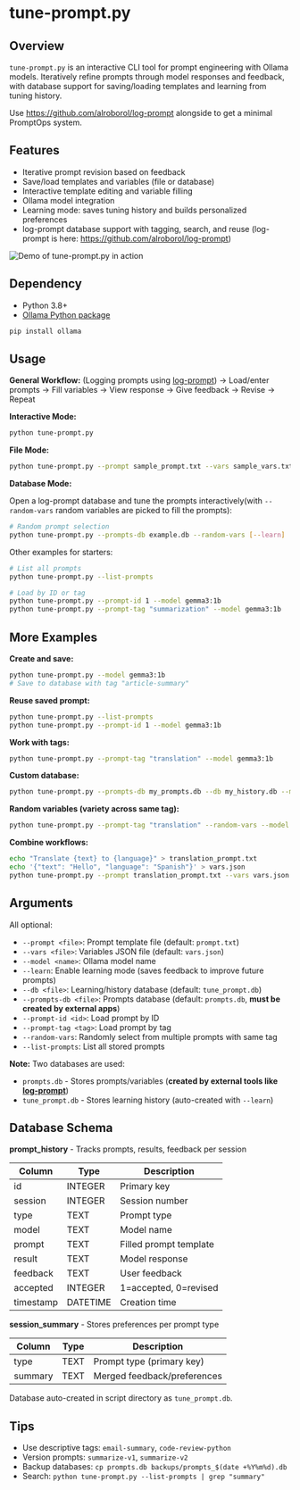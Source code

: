 # tune-prompt.py

## Overview
`tune-prompt.py` is an interactive CLI tool for prompt engineering with Ollama models. Iteratively refine prompts through model responses and feedback, with database support for saving/loading templates and learning from tuning history.

Use https://github.com/alroborol/log-prompt alongside to get a minimal PromptOps system.

## Features
- Iterative prompt revision based on feedback
- Save/load templates and variables (file or database)
- Interactive template editing and variable filling
- Ollama model integration
- Learning mode: saves tuning history and builds personalized preferences
- log-prompt database support with tagging, search, and reuse (log-prompt is here: https://github.com/alroborol/log-prompt)

![Demo of tune-prompt.py in action](demo.gif)

## Dependency
- Python 3.8+
- [Ollama Python package](https://pypi.org/project/ollama/)

```bash
pip install ollama
```

## Usage

**General Workflow:** (Logging prompts using [log-prompt](https://github.com/alroborol/log-prompt)) → Load/enter prompts → Fill variables → View response → Give feedback → Revise → Repeat

**Interactive Mode:**
```bash
python tune-prompt.py
```

**File Mode:**
```bash
python tune-prompt.py --prompt sample_prompt.txt --vars sample_vars.txt [--learn]
```

**Database Mode:**

Open a log-prompt database and tune the prompts interactively(with `--random-vars` random variables are picked to fill the prompts):
```bash
# Random prompt selection
python tune-prompt.py --prompts-db example.db --random-vars [--learn]
```


Other examples for starters:
```bash
# List all prompts
python tune-prompt.py --list-prompts

# Load by ID or tag
python tune-prompt.py --prompt-id 1 --model gemma3:1b
python tune-prompt.py --prompt-tag "summarization" --model gemma3:1b
```

## More Examples

**Create and save:**
```bash
python tune-prompt.py --model gemma3:1b
# Save to database with tag "article-summary"
```

**Reuse saved prompt:**
```bash
python tune-prompt.py --list-prompts
python tune-prompt.py --prompt-id 1 --model gemma3:1b
```

**Work with tags:**
```bash
python tune-prompt.py --prompt-tag "translation" --model gemma3:1b
```

**Custom database:**
```bash
python tune-prompt.py --prompts-db my_prompts.db --db my_history.db --model gemma3:1b --learn
```

**Random variables (variety across same tag):**
```bash
python tune-prompt.py --prompt-tag "translation" --random-vars --model gemma3:1b
```

**Combine workflows:**
```bash
echo "Translate {text} to {language}" > translation_prompt.txt
echo '{"text": "Hello", "language": "Spanish"}' > vars.json
python tune-prompt.py --prompt translation_prompt.txt --vars vars.json --model gemma3:1b
```

## Arguments
All optional:
- `--prompt <file>`: Prompt template file (default: `prompt.txt`)
- `--vars <file>`: Variables JSON file (default: `vars.json`)
- `--model <name>`: Ollama model name
- `--learn`: Enable learning mode (saves feedback to improve future prompts)
- `--db <file>`: Learning/history database (default: `tune_prompt.db`)
- `--prompts-db <file>`: Prompts database (default: `prompts.db`, **must be created by external apps**)
- `--prompt-id <id>`: Load prompt by ID
- `--prompt-tag <tag>`: Load prompt by tag
- `--random-vars`: Randomly select from multiple prompts with same tag
- `--list-prompts`: List all stored prompts

**Note:** Two databases are used:
- `prompts.db` - Stores prompts/variables (**created by external tools like [log-prompt](https://github.com/alroborol/log-prompt)**)
- `tune_prompt.db` - Stores learning history (auto-created with `--learn`)

## Database Schema

**prompt_history** - Tracks prompts, results, feedback per session

| Column    | Type     | Description                          |
|-----------|----------|--------------------------------------|
| id        | INTEGER  | Primary key                          |
| session   | INTEGER  | Session number                       |
| type      | TEXT     | Prompt type                          |
| model     | TEXT     | Model name                           |
| prompt    | TEXT     | Filled prompt template               |
| result    | TEXT     | Model response                       |
| feedback  | TEXT     | User feedback                        |
| accepted  | INTEGER  | 1=accepted, 0=revised                |
| timestamp | DATETIME | Creation time                        |

**session_summary** - Stores preferences per prompt type

| Column  | Type | Description                    |
|---------|------|--------------------------------|
| type    | TEXT | Prompt type (primary key)      |
| summary | TEXT | Merged feedback/preferences    |

Database auto-created in script directory as `tune_prompt.db`.

## Tips
- Use descriptive tags: `email-summary`, `code-review-python`
- Version prompts: `summarize-v1`, `summarize-v2`
- Backup databases: `cp prompts.db backups/prompts_$(date +%Y%m%d).db`
- Search: `python tune-prompt.py --list-prompts | grep "summary"`
